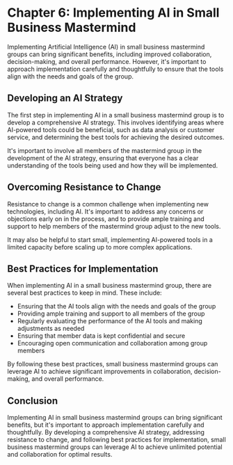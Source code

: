 Chapter 6: Implementing AI in Small Business Mastermind
=======================================================

Implementing Artificial Intelligence (AI) in small business mastermind groups can bring significant benefits, including improved collaboration, decision-making, and overall performance. However, it's important to approach implementation carefully and thoughtfully to ensure that the tools align with the needs and goals of the group.

Developing an AI Strategy
-------------------------

The first step in implementing AI in a small business mastermind group is to develop a comprehensive AI strategy. This involves identifying areas where AI-powered tools could be beneficial, such as data analysis or customer service, and determining the best tools for achieving the desired outcomes.

It's important to involve all members of the mastermind group in the development of the AI strategy, ensuring that everyone has a clear understanding of the tools being used and how they will be implemented.

Overcoming Resistance to Change
-------------------------------

Resistance to change is a common challenge when implementing new technologies, including AI. It's important to address any concerns or objections early on in the process, and to provide ample training and support to help members of the mastermind group adjust to the new tools.

It may also be helpful to start small, implementing AI-powered tools in a limited capacity before scaling up to more complex applications.

Best Practices for Implementation
---------------------------------

When implementing AI in a small business mastermind group, there are several best practices to keep in mind. These include:

* Ensuring that the AI tools align with the needs and goals of the group
* Providing ample training and support to all members of the group
* Regularly evaluating the performance of the AI tools and making adjustments as needed
* Ensuring that member data is kept confidential and secure
* Encouraging open communication and collaboration among group members

By following these best practices, small business mastermind groups can leverage AI to achieve significant improvements in collaboration, decision-making, and overall performance.

Conclusion
----------

Implementing AI in small business mastermind groups can bring significant benefits, but it's important to approach implementation carefully and thoughtfully. By developing a comprehensive AI strategy, addressing resistance to change, and following best practices for implementation, small business mastermind groups can leverage AI to achieve unlimited potential and collaboration for optimal results.
